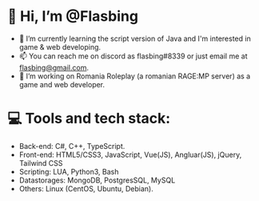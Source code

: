 # 👋 Hi, I’m @Flasbing
- 👀 I’m currently learning the script version of Java and I'm interested in game & web developing.
- 📫 You can reach me on discord as flasbing#8339 or just email me at flasbing@gmail.com.
- 💼 I’m working on Romania Roleplay (a romanian RAGE:MP server) as a game and web developer.

# 💻 Tools and tech stack:
- Back-end: C#, C++, TypeScript.
- Front-end: HTML5/CSS3, JavaScript, Vue(JS), Angluar(JS), jQuery, Tailwind CSS
- Scripting: LUA, Python3, Bash
- Datastorages: MongoDB, PostgresSQL, MySQL
- Others: Linux (CentOS, Ubuntu, Debian).
